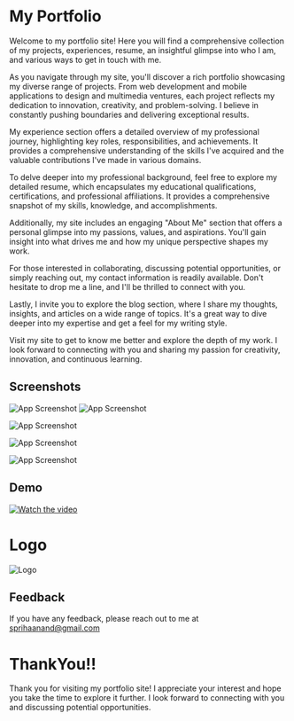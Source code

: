 # My Portfolio 

Welcome to my portfolio site! Here you will find a comprehensive collection of my projects, experiences, resume, an insightful glimpse into who I am, and various ways to get in touch with me.

As you navigate through my site, you'll discover a rich portfolio showcasing my diverse range of projects. From web development and mobile applications to design and multimedia ventures, each project reflects my dedication to innovation, creativity, and problem-solving. I believe in constantly pushing boundaries and delivering exceptional results.

My experience section offers a detailed overview of my professional journey, highlighting key roles, responsibilities, and achievements. It provides a comprehensive understanding of the skills I've acquired and the valuable contributions I've made in various domains.

To delve deeper into my professional background, feel free to explore my detailed resume, which encapsulates my educational qualifications, certifications, and professional affiliations. It provides a comprehensive snapshot of my skills, knowledge, and accomplishments.

Additionally, my site includes an engaging "About Me" section that offers a personal glimpse into my passions, values, and aspirations. You'll gain insight into what drives me and how my unique perspective shapes my work.

For those interested in collaborating, discussing potential opportunities, or simply reaching out, my contact information is readily available. Don't hesitate to drop me a line, and I'll be thrilled to connect with you.

Lastly, I invite you to explore the blog section, where I share my thoughts, insights, and articles on a wide range of topics. It's a great way to dive deeper into my expertise and get a feel for my writing style.

Visit my site to get to know me better and explore the depth of my work. I look forward to connecting with you and sharing my passion for creativity, innovation, and continuous learning.

## Screenshots

![App Screenshot](https://github.com/SprihaAnand/MyPortfolio/assets/97617046/df34353d-37a4-4591-a98a-12f83af2ddab)
![App Screenshot](https://github.com/SprihaAnand/MyPortfolio/assets/97617046/da2538cc-b917-42e1-a088-32e33dcddddf)

![App Screenshot](https://github.com/SprihaAnand/MyPortfolio/assets/97617046/fc21d7fc-6ba7-4192-a4bf-177bf39f7872)


![App Screenshot](https://github.com/SprihaAnand/MyPortfolio/assets/97617046/b07b9ead-4ddb-494f-90fe-efd4f6734673)


![App Screenshot](https://github.com/SprihaAnand/MyPortfolio/assets/97617046/4f15eb35-a0d0-4e24-bbec-551b4a65f3e3)



## Demo

[![Watch the video](https://github.com/SprihaAnand/MyPortfolio/assets/97617046/4f86aa8d-0612-4780-ab70-a55d4fb9e0f2)](https://github.com/SprihaAnand/MyPortfolio/assets/97617046/0b1a2bbe-77e6-4ce5-8542-dcd21aef1c64)


# Logo
![Logo](https://github.com/SprihaAnand/MyPortfolio/assets/97617046/72c9718f-8a14-4e39-bd64-9d8b2bbbbaec)


## Feedback

If you have any feedback, please reach out to me at sprihaanand@gmail.com

# ThankYou!!
Thank you for visiting my portfolio site! I appreciate your interest and hope you take the time to explore it further. I look forward to connecting with you and discussing potential opportunities.
